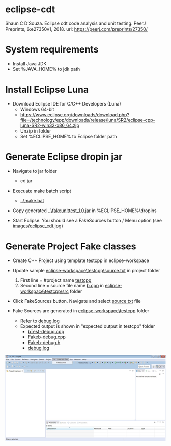 # eclipse-cdt

Shaun C D’Souza. Eclipse cdt code analysis and unit testing. PeerJ Preprints, 6:e27350v1,
2018. url: https://peerj.com/preprints/27350/

# System requirements
* Install Java JDK
* Set %JAVA_HOME% to jdk path

# Install Eclipse Luna
* Download Eclipse IDE for C/C++ Developers (Luna)
	* Windows 64-bit
	* https://www.eclipse.org/downloads/download.php?file=/technology/epp/downloads/release/luna/SR2/eclipse-cpp-luna-SR2-win32-x86_64.zip
	* Unzip in folder
	* Set %ECLIPSE_HOME% to Eclipse folder path

# Generate Eclipse dropin jar
* Navigate to jar folder
	* cd jar

* Execuate make batch script
	* [..\make.bat](/make.bat)

* Copy generated [..\fakeunittest_1.0.jar](/fakeunittest_1.0.jar) in %ECLIPSE_HOME%\dropins

* Start Eclipse. You should see a FakeSources button / Menu option (see [images/eclipse_cdt.jpg](/images/eclipse_cdt.jpg))

# Generate Project Fake classes 
* Create C++ Project using template [testcpp](/testcpp) in eclipse-workspace

* Update sample [eclipse-workspace\testcpp\source.txt](/eclipse-workspace/testcpp/source.txt) in project folder
	1. First line = #project name [testcpp](/eclipse-workspace/testcpp)
	1. Second line = source file name [b.cpp](/eclipse-workspace/testcpp/src/b.cpp) in [eclipse-workspace\testcpp\src](/eclipse-workspace/testcpp/src) folder

* Click FakeSources button. Navigate and select [source.txt](/eclipse-workspace/testcpp/source.txt) file

* Fake Sources are generated in [eclipse-workspace\testcpp](/eclipse-workspace/testcpp) folder
	* Refer to [debug.log](/expected-output-in-testcpp/debug.log)
	* Expected output is shown in "expected output in testcpp" folder
		* [bTest-debug.cpp](/expected-output-in-testcpp/bTest-debug.cpp)
		* [Fakeb-debug.cpp](/expected-output-in-testcpp/Fakeb-debug.cpp)
		* [Fakeb-debug.h](/expected-output-in-testcpp/Fakeb-debug.h)
		* [debug.log](/expected-output-in-testcpp/debug.log)

![Eclipse CDT](/images/eclipse_cdt.jpg)

